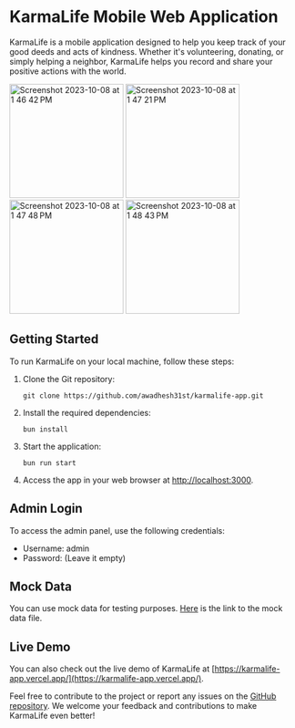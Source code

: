 # KarmaLife Mobile Web Application

KarmaLife is a mobile application designed to help you keep track of your good deeds and acts of kindness. Whether it's volunteering, donating, or simply helping a neighbor, KarmaLife helps you record and share your positive actions with the world.

<img width="200" alt="Screenshot 2023-10-08 at 1 46 42 PM" src="https://github.com/awadhesh31st/karmalife-app/assets/91739540/86d226c0-fffb-4d1f-b161-933eac7f5e8f">
<img width="200" alt="Screenshot 2023-10-08 at 1 47 21 PM" src="https://github.com/awadhesh31st/karmalife-app/assets/91739540/9aa5e40b-8815-4a12-8377-e91d9e66ea0c">
<img width="200" alt="Screenshot 2023-10-08 at 1 47 48 PM" src="https://github.com/awadhesh31st/karmalife-app/assets/91739540/39224abc-7bdc-49c9-8250-f5970e2822ff">
<img width="200" alt="Screenshot 2023-10-08 at 1 48 43 PM" src="https://github.com/awadhesh31st/karmalife-app/assets/91739540/11694cef-cf30-40eb-ab68-881ea1e75dee">


## Getting Started

To run KarmaLife on your local machine, follow these steps:

1. Clone the Git repository:
   ```
   git clone https://github.com/awadhesh31st/karmalife-app.git
   ```
   
3. Install the required dependencies:
   ```
   bun install
   ```
   
5. Start the application:
   ```
   bun run start
   ```
   
7. Access the app in your web browser at [http://localhost:3000](http://localhost:3000).

## Admin Login

To access the admin panel, use the following credentials:

- Username: admin
- Password: (Leave it empty)

## Mock Data

You can use mock data for testing purposes. [Here](https://github.com/awadhesh31st/karmalife-app/blob/master/src/mock/account-mock.ts) is the link to the mock data file.

## Live Demo

You can also check out the live demo of KarmaLife at [https://karmalife-app.vercel.app/](https://karmalife-app.vercel.app/).

Feel free to contribute to the project or report any issues on the [GitHub repository](https://github.com/awadhesh31st/karmalife-app). We welcome your feedback and contributions to make KarmaLife even better!

